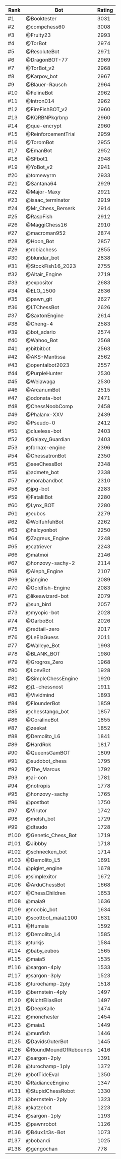 Rank|Bot|Rating
---|---|---
#1|@Booktester|3031
#2|@compchess60|3008
#3|@Fruity23|2993
#4|@TorBot|2974
#5|@ResoluteBot|2971
#6|@DragonBOT-77|2969
#7|@TorBot_v2|2968
#8|@Karpov_bot|2967
#9|@Blauer-Rausch|2964
#10|@FelineBot|2962
#11|@Intron014|2962
#12|@FireFishBOT_v2|2960
#13|@KQRBNPkqrbnp|2960
#14|@que-encrypt|2960
#15|@ReinforcementTrial|2959
#16|@ToromBot|2955
#17|@EmanBot|2952
#18|@SFbot1|2948
#19|@YoBot_v2|2941
#20|@tomewyrm|2933
#21|@Santana64|2929
#22|@Major-Maxy|2921
#23|@isaac_terminator|2919
#24|@Mr_Chess_Berserk|2914
#25|@RaspFish|2912
#26|@MaggiChess16|2910
#27|@macroman952|2874
#28|@Hoon_Bot|2857
#29|@robiachess|2855
#30|@blundar_bot|2838
#31|@StockFish16_2023|2755
#32|@Altair_Engine|2719
#33|@expositor|2683
#34|@ELO_1500|2636
#35|@pawn_git|2627
#36|@LTChessBot|2626
#37|@SaxtonEngine|2614
#38|@Cheng-4|2583
#39|@bot_adario|2574
#40|@Wahoo_Bot|2568
#41|@bitbitbot|2563
#42|@AKS-Mantissa|2562
#43|@opentalbot2023|2557
#44|@PurpleHunter|2530
#45|@Weiawaga|2530
#46|@ArcanumBot|2515
#47|@odonata-bot|2471
#48|@ChessNoobComp|2458
#49|@Phalanx-XXV|2439
#50|@Pseudo-0|2412
#51|@clueless-bot|2403
#52|@Galaxy_Guardian|2403
#53|@fornax-engine|2396
#54|@ChessatronBot|2350
#55|@seeChessBot|2348
#56|@admete_bot|2338
#57|@morabandbot|2310
#58|@jpg-bot|2283
#59|@FataliiBot|2280
#60|@Lynx_BOT|2280
#61|@eubos|2279
#62|@WolfuhfuhBot|2262
#63|@halcyonbot|2250
#64|@Zagreus_Engine|2248
#65|@catriever|2243
#66|@matmoi|2146
#67|@honzovy-sachy-2|2114
#68|@Aleph_Engine|2107
#69|@jangine|2089
#70|@Goldfish-Engine|2083
#71|@likeawizard-bot|2079
#72|@sun_bird|2057
#73|@myopic-bot|2028
#74|@GarboBot|2026
#75|@redtail-zero|2017
#76|@LeElaGuess|2011
#77|@Walleye_Bot|1993
#78|@BLANK_BOT|1980
#79|@Grogros_Zero|1968
#80|@LoevBot|1928
#81|@SimpleChessEngine|1920
#82|@j1-chessnost|1911
#83|@Vividmind|1893
#84|@FlounderBot|1859
#85|@chesstango_bot|1857
#86|@CoralineBot|1855
#87|@zeekat|1852
#88|@Demolito_L6|1841
#89|@HardRok|1817
#90|@QueensGamBOT|1809
#91|@sudobot_chess|1795
#92|@The_Marcus|1792
#93|@ai-con|1781
#94|@notropis|1778
#95|@honzovy-sachy|1765
#96|@postbot|1750
#97|@Virutor|1742
#98|@melsh_bot|1729
#99|@dtsudo|1728
#100|@Genetic_Chess_Bot|1719
#101|@Jibbby|1718
#102|@schnecken_bot|1714
#103|@Demolito_L5|1691
#104|@piglet_engine|1678
#105|@simplexitor|1672
#106|@ArduChessBot|1668
#107|@ChessChildren|1653
#108|@maia9|1636
#109|@noobic_bot|1634
#110|@scottbot_maia1100|1631
#111|@Humaia|1592
#112|@Demolito_L4|1585
#113|@turkjs|1584
#114|@baby_eubos|1565
#115|@maia5|1535
#116|@sargon-4ply|1533
#117|@sargon-3ply|1523
#118|@turochamp-2ply|1518
#119|@bernstein-4ply|1497
#120|@NichtEliasBot|1497
#121|@DeepKalle|1474
#122|@monchester|1454
#123|@maia1|1449
#124|@munfish|1446
#125|@DavidsGuterBot|1445
#126|@RoundMoundOfRebounds|1416
#127|@sargon-2ply|1391
#128|@turochamp-1ply|1372
#129|@botTideEval|1350
#130|@RadianceEngine|1347
#131|@StupidChessRobot|1330
#132|@bernstein-2ply|1323
#133|@katzebot|1223
#134|@sargon-1ply|1193
#135|@pawnrobot|1126
#136|@B4ux1t3s-Bot|1073
#137|@bobandi|1025
#138|@gengochan|778
